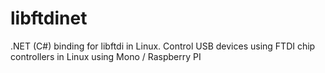 libftdinet
==========

.NET (C#) binding for libftdi in Linux. Control USB devices using FTDI chip controllers in Linux using Mono / Raspberry PI
